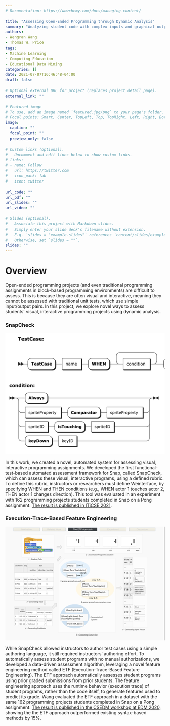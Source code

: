 ```yaml
---
# Documentation: https://wowchemy.com/docs/managing-content/

title: "Assessing Open-Ended Programming through Dynamic Analysis"
summary: "Analyzing student code with complex inputs and graphical outputs through dynamic analysis to enable automated assessment."
authors:
- Wengran Wang
- Thomas W. Price
tags:
- Machine Learning
- Computing Education
- Educational Data Mining
categories: []
date: 2021-07-07T16:46:48-04:00
draft: false

# Optional external URL for project (replaces project detail page).
external_link: ""

# Featured image
# To use, add an image named `featured.jpg/png` to your page's folder.
# Focal points: Smart, Center, TopLeft, Top, TopRight, Left, Right, BottomLeft, Bottom, BottomRight.
image:
  caption: ""
  focal_point: ""
  preview_only: false

# Custom links (optional).
#   Uncomment and edit lines below to show custom links.
# links:
# - name: Follow
#   url: https://twitter.com
#   icon_pack: fab
#   icon: twitter

url_code: ""
url_pdf: ""
url_slides: ""
url_video: ""

# Slides (optional).
#   Associate this project with Markdown slides.
#   Simply enter your slide deck's filename without extension.
#   E.g. `slides = "example-slides"` references `content/slides/example-slides.md`.
#   Otherwise, set `slides = ""`.
slides: ""
---
```

# Overview

Open-ended programming projects (and even traditional programming assignments in block-based programming environments) are difficult to assess. This is because they are often visual and interactive, meaning they cannot be assessed with traditional unit tests, which use simple input/output pairs. In this project, we explore novel ways to assess students' visual, interactive programming projects using dynamic analysis.

### SnapCheck
![SnapCheck interface](wang2021snapcheck.png)

In this work, we created a novel, automated system for assessing visual, interactive programming assignments. We developed the first functional-test-based automated assessment framework for Snap, called SnapCheck, which can assess these visual, interactive programs, using a defined rubric. To define this rubric, instructors or researchers must define Weinterface, by specifying WHEN and THEN conditions (e.g., WHEN actor 1 touches actor 2, THEN actor 1 changes direction). This tool was evaluated in an experiment with 162 programming projects students completed in Snap on a Pong assignment. [The result is published in ITiCSE 2021](https://emmableu.github.io/publications/wang2021snapcheck.pdf).


### Execution-Trace-Based Feature Engineering
![Execution-Trace-Based Feateatures](wang2021execution.png)

While SnapCheck allowed instructors to author test cases using a simple authoring language, it still required instructors’ authoring effort. To automatically assess student programs with no manual authorizations, we developed a data-driven assessment algorithm, leveraging a novel feature engineering method called ETF (Execution-Trace-Based Feature Engineering). The ETF approach automatically assesses student programs using prior graded submissions from prior students. The feature engineering approach uses the runtime behavior (execution trace) of student programs, rather than the code itself, to generate features used to predict its grade. Wang evaluated the ETF approach in a dataset with the same 162 programming projects students completed in Snap on a Pong assignment. [The result is published in the CSEDM workshop at EDM 2020](https://emmableu.github.io/publications/wang2021execution.pdf), showing the the ETF approach outperformed existing syntax-based methods by 15%.